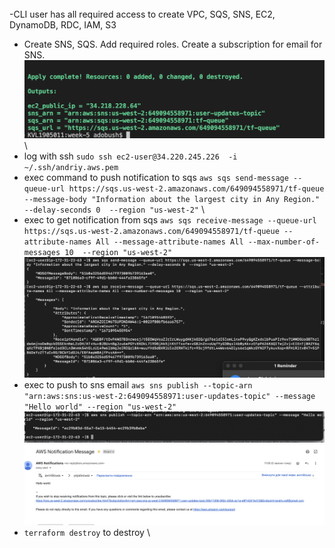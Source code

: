 ######
-CLI user has all required access to create VPC, SQS, SNS, EC2, DynamoDB, RDC, IAM, S3





- Create SNS, SQS. Add required roles. Create a subscription for email for SNS.\
![output](https://github.com/phpadventure/aws-course/blob/master/week-5/screenshots/output.png) \
- log with ssh `sudo ssh ec2-user@34.220.245.226  -i ~/.ssh/andriy.aws.pem`
- exec command to push notification to sqs `aws sqs send-message --queue-url https://sqs.us-west-2.amazonaws.com/649094558971/tf-queue --message-body "Information about the largest city in Any Region." --delay-seconds 0  --region "us-west-2"` \
- exec to get notification from sqs `aws sqs receive-message --queue-url https://sqs.us-west-2.amazonaws.com/649094558971/tf-queue --attribute-names All --message-attribute-names All --max-number-of-messages 10  --region "us-west-2"` \
![sqs](https://github.com/phpadventure/aws-course/blob/master/week-5/screenshots/sqs.png)
- exec to push to sns email `aws sns publish --topic-arn "arn:aws:sns:us-west-2:649094558971:user-updates-topic" --message "Hello world" --region "us-west-2"` \
![sns-exec](https://github.com/phpadventure/aws-course/blob/master/week-5/screenshots/sns-exec.png)
![email](https://github.com/phpadventure/aws-course/blob/master/week-5/screenshots/email.png)
- `terraform destroy` to destroy \

